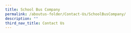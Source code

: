 ```yaml
---
title: School Bus Company
permalink: /aboutus-folder/Contact-Us/SchoolBusCompany/
description: ""
third_nav_title: Contact Us
---
```

